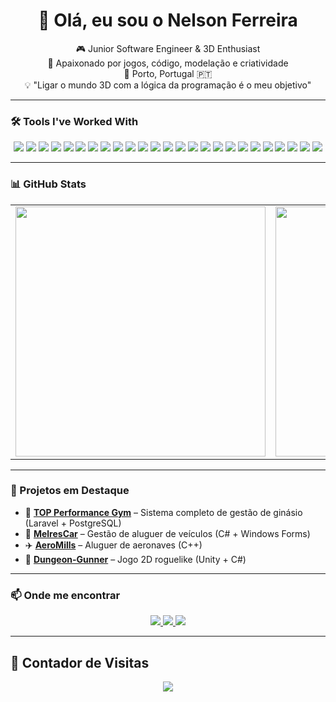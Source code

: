 <h1 align="center">👋 Olá, eu sou o Nelson Ferreira</h1>

<p align="center">
🎮 Junior Software Engineer & 3D Enthusiast<br>
🧱 Apaixonado por jogos, código, modelação e criatividade<br>
📍 Porto, Portugal 🇵🇹<br>
💡 "Ligar o mundo 3D com a lógica da programação é o meu objetivo"
</p>

---

### 🛠 Tools I've Worked With

<p align="center">
  <!-- Linguagens -->
  <img src="https://img.shields.io/badge/-C%23-239120?style=for-the-badge&logo=csharp&logoColor=white" />
  <img src="https://img.shields.io/badge/-C++-00599C?style=for-the-badge&logo=c%2B%2B&logoColor=white" />
  <img src="https://img.shields.io/badge/-PHP-777BB4?style=for-the-badge&logo=php&logoColor=white" />
  <img src="https://img.shields.io/badge/-JavaScript-F7DF1E?style=for-the-badge&logo=javascript&logoColor=black" />
  <img src="https://img.shields.io/badge/-HTML5-E34F26?style=for-the-badge&logo=html5&logoColor=white" />
  <img src="https://img.shields.io/badge/-CSS3-1572B6?style=for-the-badge&logo=css3&logoColor=white" />

  <!-- Frameworks e libs -->
  <img src="https://img.shields.io/badge/-Laravel-F55247?style=for-the-badge&logo=laravel&logoColor=white" />
  <img src="https://img.shields.io/badge/-Angular-DD0031?style=for-the-badge&logo=angular&logoColor=white" />
  <img src="https://img.shields.io/badge/-ASP.NET-5C2D91?style=for-the-badge&logo=dotnet&logoColor=white" />
  <img src="https://img.shields.io/badge/-.NET_Core-512BD4?style=for-the-badge&logo=dotnet&logoColor=white" />
  <img src="https://img.shields.io/badge/-Tailwind_CSS-06B6D4?style=for-the-badge&logo=tailwindcss&logoColor=white" />
  <img src="https://img.shields.io/badge/-Bootstrap-7952B3?style=for-the-badge&logo=bootstrap&logoColor=white" />

  <!-- Bases de Dados -->
  <img src="https://img.shields.io/badge/-PostgreSQL-336791?style=for-the-badge&logo=postgresql&logoColor=white" />
  <img src="https://img.shields.io/badge/-MySQL-4479A1?style=for-the-badge&logo=mysql&logoColor=white" />
  <img src="https://img.shields.io/badge/-SQL_Server-CC2927?style=for-the-badge&logo=microsoftsqlserver&logoColor=white" />

  <!-- Outros -->
  <img src="https://img.shields.io/badge/-Git-F05032?style=for-the-badge&logo=git&logoColor=white" />
  <img src="https://img.shields.io/badge/-Postman-FF6C37?style=for-the-badge&logo=postman&logoColor=white" />
  <img src="https://img.shields.io/badge/-Linux-FCC624?style=for-the-badge&logo=linux&logoColor=black" />
  <img src="https://img.shields.io/badge/-AWS-232F3E?style=for-the-badge&logo=amazonaws&logoColor=white" />

  <!-- 3D -->
  <img src="https://img.shields.io/badge/-3ds%20Max-003A60?style=for-the-badge&logo=autodesk&logoColor=white" />
  <img src="https://img.shields.io/badge/-Blender-F5792A?style=for-the-badge&logo=blender&logoColor=white" />
  <img src="https://img.shields.io/badge/-Adobe_Photoshop-31A8FF?style=for-the-badge&logo=adobephotoshop&logoColor=white" />
  <img src="https://img.shields.io/badge/-Adobe_Illustrator-FF9A00?style=for-the-badge&logo=adobeillustrator&logoColor=white" />
  <img src="https://img.shields.io/badge/-Adobe_Premiere_Pro-9999FF?style=for-the-badge&logo=adobepremierepro&logoColor=white" />
  <img src="https://img.shields.io/badge/-Adobe_Dreamweaver-72D0A9?style=for-the-badge&logo=adobedreamweaver&logoColor=white" />
</p>



---

### 📊 GitHub Stats

<table align="center">
  <tr>
    <td align="center">
      <img src="https://github-profile-summary-cards.vercel.app/api/cards/stats?username=NelsonFerreira23&theme=tokyonight" width="400"/>
    </td>
    <td align="center">
      <img src="https://github-profile-summary-cards.vercel.app/api/cards/repos-per-language?username=NelsonFerreira23&theme=tokyonight" width="400"/>
    </td>
  </tr>
</table>

---

### 🧠 Projetos em Destaque

- 🎯 [**TOP Performance Gym**](https://topperformancerehab.pt) – Sistema completo de gestão de ginásio (Laravel + PostgreSQL)
- 🚗 [**MelresCar**](https://github.com/NelsonFerreira23/MelresCar-master) – Gestão de aluguer de veículos (C# + Windows Forms)
- ✈️ [**AeroMills**](https://github.com/NelsonFerreira23/AeroMills-main) – Aluguer de aeronaves (C++)
- 🔫 [**Dungeon-Gunner**](https://github.com/NelsonFerreira23/Dungeon-Gunner) – Jogo 2D roguelike (Unity + C#)

---

### 📫 Onde me encontrar
<p align="center">
  <a href="https://www.linkedin.com/in/nelson-ferreira-20b3a6235/" target="_blank">
    <img src="https://img.shields.io/badge/-LinkedIn-0077B5?style=for-the-badge&logo=linkedin&logoColor=white" />
  </a>
  <a href="mailto:nelsonferreira004@gmail.com">
    <img src="https://img.shields.io/badge/-Gmail-D14836?style=for-the-badge&logo=gmail&logoColor=white" />
  </a>
  <a href="https://instagram.com/seuinstagram" target="_blank">
    <img src="https://img.shields.io/badge/-Instagram-E4405F?style=for-the-badge&logo=instagram&logoColor=white" />
  </a>
</p>

---

## 👣 Contador de Visitas

<p align="center">
  <img src="https://profile-counter.glitch.me/NelsonFerreira23/count.svg" />
</p>
